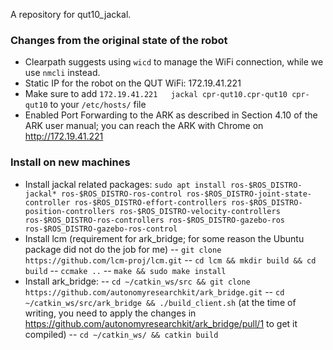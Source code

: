 A repository for qut10_jackal.

### Changes from the original state of the robot
- Clearpath suggests using `wicd` to manage the WiFi connection, while we use `nmcli` instead.
- Static IP for the robot on the QUT WiFi: 172.19.41.221
- Make sure to add `172.19.41.221	jackal cpr-qut10.cpr-qut10 cpr-qut10` to your `/etc/hosts/` file
- Enabled Port Forwarding to the ARK as described in Section 4.10 of the ARK user manual; you can reach the ARK with Chrome on http://172.19.41.221

### Install on new machines
- Install jackal related packages: `sudo apt install ros-$ROS_DISTRO-jackal* ros-$ROS_DISTRO-ros-control ros-$ROS_DISTRO-joint-state-controller ros-$ROS_DISTRO-effort-controllers ros-$ROS_DISTRO-position-controllers ros-$ROS_DISTRO-velocity-controllers ros-$ROS_DISTRO-ros-controllers ros-$ROS_DISTRO-gazebo-ros ros-$ROS_DISTRO-gazebo-ros-control`
- Install lcm (requirement for ark_bridge; for some reason the Ubuntu package did not do the job for me)
-- `git clone https://github.com/lcm-proj/lcm.git`
-- `cd lcm && mkdir build && cd build`
-- `ccmake ..`
-- `make && sudo make install`
- Install ark_bridge:
-- `cd ~/catkin_ws/src && git clone https://github.com/autonomyresearchkit/ark_bridge.git`
-- `cd ~/catkin_ws/src/ark_bridge && ./build_client.sh` (at the time of writing, you need to apply the changes in https://github.com/autonomyresearchkit/ark_bridge/pull/1 to get it compiled)
-- `cd ~/catkin_ws/ && catkin build`
